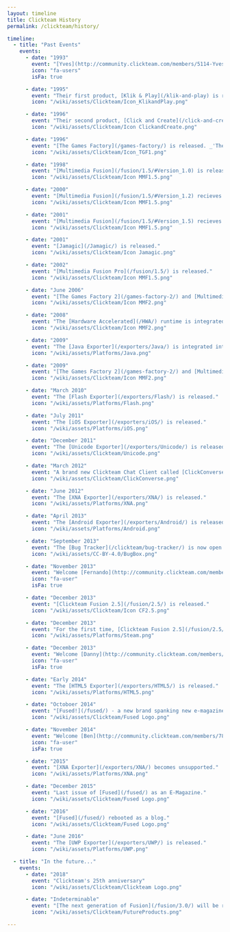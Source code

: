 ```yaml
---
layout: timeline
title: Clickteam History
permalink: /clickteam/history/

timeline:
  - title: "Past Events"
    events:
      - date: "1993"
        event: "[Yves](http://community.clickteam.com/members/5114-Yves) and [François](http://community.clickteam.com/members/5273-Francois) establish [Europress](/clickteam/)."
        icon: "fa-users"
        isFa: true

      - date: "1995"
        event: "Their first product, [Klik & Play](/klik-and-play) is released."
        icon: "/wiki/assets/Clickteam/Icon_KlikandPlay.png"

      - date: "1996"
        event: "Their second product, [Click and Create](/click-and-create/) is released."
        icon: "/wiki/assets/Clickteam/Icon ClickandCreate.png"

      - date: "1996"
        event: "[The Games Factory](/games-factory/) is released. _'The world's first power tool to make your own computer games.'_"
        icon: "/wiki/assets/Clickteam/Icon_TGF1.png"

      - date: "1998"
        event: "[Multimedia Fusion](/fusion/1.5/#Version_1.0) is released."
        icon: "/wiki/assets/Clickteam/Icon MMF1.5.png"

      - date: "2000"
        event: "[Multimedia Fusion](/fusion/1.5/#Version_1.2) recieves a minor update to 1.2."
        icon: "/wiki/assets/Clickteam/Icon MMF1.5.png"

      - date: "2001"
        event: "[Multimedia Fusion](/fusion/1.5/#Version_1.5) recieves a minor update to 1.5."
        icon: "/wiki/assets/Clickteam/Icon MMF1.5.png"

      - date: "2001"
        event: "[Jamagic](/Jamagic/) is released."
        icon: "/wiki/assets/Clickteam/Icon Jamagic.png"

      - date: "2002"
        event: "[Multimedia Fusion Pro](/fusion/1.5/) is released."
        icon: "/wiki/assets/Clickteam/Icon MMF1.5.png"

      - date: "June 2006"
        event: "[The Games Factory 2](/games-factory-2/) and [Multimedia Fusion 2](/fusion/2.0/) is released."
        icon: "/wiki/assets/Clickteam/Icon MMF2.png"

      - date: "2008"
        event: "The [Hardware Accelerated](/HWA/) runtime is integrated into [MMF2](/fusion/2.0)"
        icon: "/wiki/assets/Clickteam/Icon MMF2.png"

      - date: "2009"
        event: "The [Java Exporter](/exporters/Java/) is integrated into [MMF2](/fusion/2.0)"
        icon: "/wiki/assets/Platforms/Java.png"

      - date: "2009"
        event: "[The Games Factory 2](/games-factory-2/) and [Multimedia Fusion 2](/fusion/2.0/) is translated to Japanese."
        icon: "/wiki/assets/Clickteam/Icon MMF2.png"

      - date: "March 2010"
        event: "The [Flash Exporter](/exporters/Flash/) is released."
        icon: "/wiki/assets/Platforms/Flash.png"

      - date: "July 2011"
        event: "The [iOS Exporter](/exporters/iOS/) is released."
        icon: "/wiki/assets/Platforms/iOS.png"

      - date: "December 2011"
        event: "The [Unicode Exporter](/exporters/Unicode/) is released."
        icon: "/wiki/assets/Clickteam/Unicode.png"

      - date: "March 2012"
        event: "A brand new Clickteam Chat Client called [ClickConverse](/clickconverse/) is now available."
        icon: "/wiki/assets/Clickteam/ClickConverse.png"

      - date: "June 2012"
        event: "The [XNA Exporter](/exporters/XNA/) is released."
        icon: "/wiki/assets/Platforms/XNA.png"

      - date: "April 2013"
        event: "The [Android Exporter](/exporters/Android/) is released."
        icon: "/wiki/assets/Platforms/Android.png"

      - date: "September 2013"
        event: "The [Bug Tracker](/clickteam/bug-tracker/) is now open."
        icon: "/wiki/assets/CC-BY-4.0/BugBox.png"

      - date: "November 2013"
        event: "Welcome [Fernando](http://community.clickteam.com/members/6268-Fernando) to the Clickteam!"
        icon: "fa-user"
        isFa: true

      - date: "December 2013"
        event: "[Clickteam Fusion 2.5](/fusion/2.5/) is released."
        icon: "/wiki/assets/Clickteam/Icon CF2.5.png"

      - date: "December 2013"
        event: "For the first time, [Clickteam Fusion 2.5](/fusion/2.5/) and its exporters are [available through Steam.](http://store.steampowered.com/app/248170/)"
        icon: "/wiki/assets/Platforms/Steam.png"

      - date: "December 2013"
        event: "Welcome [Danny](http://community.clickteam.com/members/7049-Danny) to the Clickteam!"
        icon: "fa-user"
        isFa: true

      - date: "Early 2014"
        event: "The [HTML5 Exporter](/exporters/HTML5/) is released."
        icon: "/wiki/assets/Platforms/HTML5.png"

      - date: "Octoboer 2014"
        event: "[Fused!](/fused/) - a new brand spanking new e-magazine is unveiled by Danny."
        icon: "/wiki/assets/Clickteam/Fused Logo.png"

      - date: "November 2014"
        event: "Welcome [Ben](http://community.clickteam.com/members/7819-DracisLooby) to the Clickteam!"
        icon: "fa-user"
        isFa: true

      - date: "2015"
        event: "[XNA Exporter](/exporters/XNA/) becomes unsupported."
        icon: "/wiki/assets/Platforms/XNA.png"

      - date: "December 2015"
        event: "Last issue of [Fused](/fused/) as an E-Magazine."
        icon: "/wiki/assets/Clickteam/Fused Logo.png"

      - date: "2016"
        event: "[Fused](/fused/) rebooted as a blog."
        icon: "/wiki/assets/Clickteam/Fused Logo.png"

      - date: "June 2016"
        event: "The [UWP Exporter](/exporters/UWP/) is released."
        icon: "/wiki/assets/Platforms/UWP.png"

  - title: "In the future..."
    events:
      - date: "2018"
        event: "Clickteam's 25th anniversary"
        icon: "/wiki/assets/Clickteam/Clickteam Logo.png"

      - date: "Indeterminable"
        event: "[The next generation of Fusion](/fusion/3.0/) will be released."
        icon: "/wiki/assets/Clickteam/FutureProducts.png"

---
```

